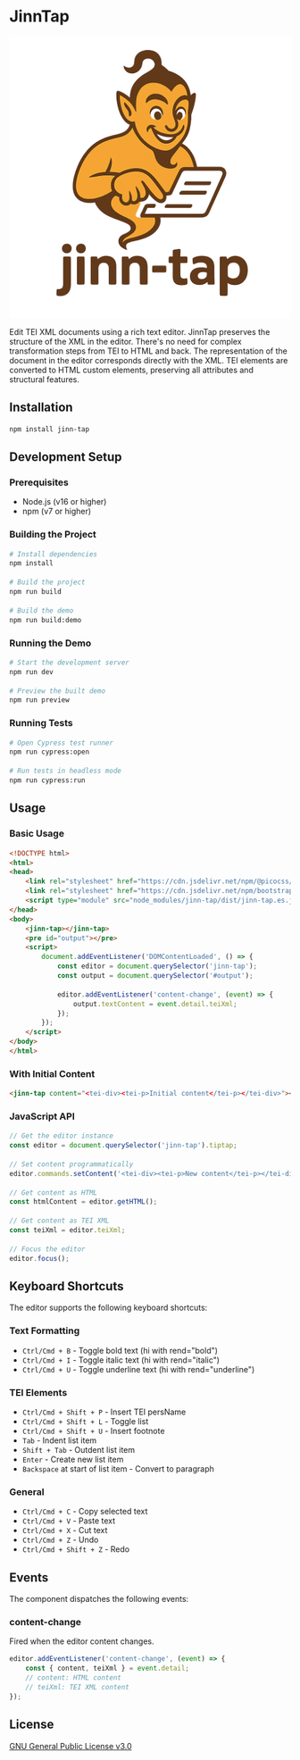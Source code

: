 # JinnTap

![JinnTap Logo](jinntap-logo.png)

Edit TEI XML documents using a rich text editor. JinnTap preserves the structure of the XML in the editor. There's no need for complex transformation steps from TEI to HTML and back. The representation of the document in the editor corresponds directly with the XML. TEI elements are converted to HTML custom elements, preserving all attributes and structural features.

## Installation

```bash
npm install jinn-tap
```

## Development Setup

### Prerequisites
- Node.js (v16 or higher)
- npm (v7 or higher)

### Building the Project

```bash
# Install dependencies
npm install

# Build the project
npm run build

# Build the demo
npm run build:demo
```

### Running the Demo

```bash
# Start the development server
npm run dev

# Preview the built demo
npm run preview
```

### Running Tests

```bash
# Open Cypress test runner
npm run cypress:open

# Run tests in headless mode
npm run cypress:run
```

## Usage

### Basic Usage

```html
<!DOCTYPE html>
<html>
<head>
    <link rel="stylesheet" href="https://cdn.jsdelivr.net/npm/@picocss/pico@2/css/pico.min.css">
    <link rel="stylesheet" href="https://cdn.jsdelivr.net/npm/bootstrap-icons@1.11.3/font/bootstrap-icons.min.css">
    <script type="module" src="node_modules/jinn-tap/dist/jinn-tap.es.js"></script>
</head>
<body>
    <jinn-tap></jinn-tap>
    <pre id="output"></pre>
    <script>
        document.addEventListener('DOMContentLoaded', () => {
            const editor = document.querySelector('jinn-tap');
            const output = document.querySelector('#output');
            
            editor.addEventListener('content-change', (event) => {
                output.textContent = event.detail.teiXml;
            });
        });
    </script>
</body>
</html>
```

### With Initial Content

```html
<jinn-tap content="<tei-div><tei-p>Initial content</tei-p></tei-div>"></jinn-tap>
```

### JavaScript API

```javascript
// Get the editor instance
const editor = document.querySelector('jinn-tap').tiptap;

// Set content programmatically
editor.commands.setContent('<tei-div><tei-p>New content</tei-p></tei-div>');

// Get content as HTML
const htmlContent = editor.getHTML();

// Get content as TEI XML
const teiXml = editor.teiXml;

// Focus the editor
editor.focus();
```

## Keyboard Shortcuts

The editor supports the following keyboard shortcuts:

### Text Formatting
- `Ctrl/Cmd + B` - Toggle bold text (hi with rend="bold")
- `Ctrl/Cmd + I` - Toggle italic text (hi with rend="italic")
- `Ctrl/Cmd + U` - Toggle underline text (hi with rend="underline")

### TEI Elements
- `Ctrl/Cmd + Shift + P` - Insert TEI persName
- `Ctrl/Cmd + Shift + L` - Toggle list
- `Ctrl/Cmd + Shift + U` - Insert footnote
- `Tab` - Indent list item
- `Shift + Tab` - Outdent list item
- `Enter` - Create new list item
- `Backspace` at start of list item - Convert to paragraph

### General
- `Ctrl/Cmd + C` - Copy selected text
- `Ctrl/Cmd + V` - Paste text
- `Ctrl/Cmd + X` - Cut text
- `Ctrl/Cmd + Z` - Undo
- `Ctrl/Cmd + Shift + Z` - Redo

## Events

The component dispatches the following events:

### content-change
Fired when the editor content changes.

```javascript
editor.addEventListener('content-change', (event) => {
    const { content, teiXml } = event.detail;
    // content: HTML content
    // teiXml: TEI XML content
});
```

## License

[GNU General Public License v3.0](https://www.gnu.org/licenses/gpl-3.0.en.html)